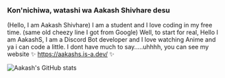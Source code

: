 ### Kon'nichiwa, watashi wa Aakash Shivhare desu
(Hello, I am Aakash Shivhare)
I am a student and I love coding in my free time. (same old cheezy line I got from Google)
Well, to start for real, 
Hello I am AakashS, I am a Discord Bot developer and I love watching Anime and ya i can code a little.
I dont have much to say.....uhhhh, you can see my website ✨ https://aakashs.is-a.dev/ ✨

![Aakash's GitHub stats](https://github-readme-stats.vercel.app/api?username=aakash-kun&show_icons=true&theme=dracula)
